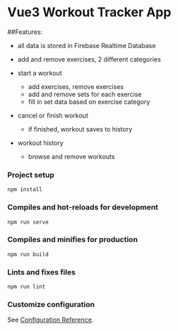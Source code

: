 # Vue3 Workout Tracker App

##Features:

- all data is stored in Firebase Realtime Database

- add and remove exercises, 2 different categories
- start a workout
  - add exercises, remove exercises
  - add and remove sets for each exercise
  - fill in set data based on exercise category
- cancel or finish workout
  - if finished, workout saves to history
- workout history
  - browse and remove workouts

### Project setup

```
npm install
```

### Compiles and hot-reloads for development

```
npm run serve
```

### Compiles and minifies for production

```
npm run build
```

### Lints and fixes files

```
npm run lint
```

### Customize configuration

See [Configuration Reference](https://cli.vuejs.org/config/).
